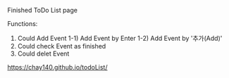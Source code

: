 Finished ToDo List page

Functions:
1. Could Add Event
  1-1) Add Event by Enter
  1-2) Add Event by '추가(Add)'
2. Could check Event as finished
3. Could delet Event

https://chay140.github.io/todoList/
